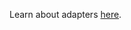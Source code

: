 Learn about adapters [here](https://app.gitbook.com/@jbreckmckye/s/node-ts-architecture/creating-adapters/adapters-uncovered).